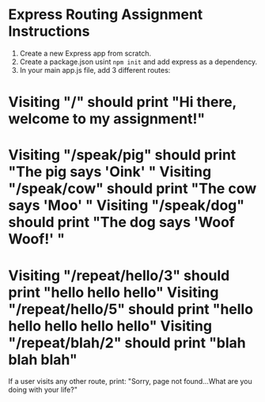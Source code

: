# Express Routing Assignment Instructions

1. Create a new Express app from scratch.
2. Create a package.json usint `npm init` and add express as a dependency.
3. In your  main app.js file, add 3 different routes:

Visiting "/" should print "Hi there, welcome to my assignment!"
================================================================
Visiting "/speak/pig" should print "The pig says 'Oink' "
Visiting "/speak/cow" should print "The cow says 'Moo' "
Visiting "/speak/dog" should print "The dog says 'Woof Woof!' "
================================================================
Visiting "/repeat/hello/3" should print "hello hello hello"
Visiting "/repeat/hello/5" should print "hello hello hello hello hello"
Visiting "/repeat/blah/2" should print "blah blah blah"
================================================================
If a user visits any other route, print:
"Sorry, page not found...What are you doing with your life?"